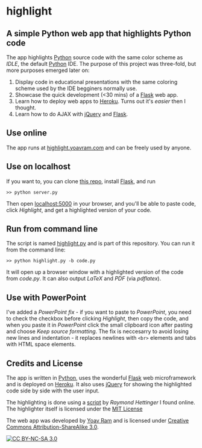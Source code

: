 # highlight

## A simple Python web app that highlights Python code

The app highlights [Python] source code with the same color scheme as *IDLE*, the default [Python] IDE. The purpose of this project was three-fold, but more purposes emerged later on:

  1. Display code in educational presentations with the same coloring scheme used by the IDE begginers normally use.
  1. Showcase the quick development (<30 mins) of a [Flask] web app.
  1. Learn how to deploy web apps to [Heroku]. Turns out it's *easier* then I thought.
  1. Learn how to do AJAX with [jQuery] and [Flask].
  
## Use online

The app runs at [highlight.yoavram.com](http://highlight.yoavram.com/) and can be freely used by anyone.

## Use on localhost

If you want to, you can clone [this repo](http://github.com/yoavram/highlight/), 
install [Flask](http://flask.pocoo.org/), and run 

	>> python server.py

Then open [localhost:5000](http://localhost:5000) in your browser, and you'll be able to paste code, click *Highlight*, and get a highlighted version of your code.

## Run from command line

The script is named [highlight.py](https://raw.github.com/yoavram/highlight/master/highlight.py) and is part of this repository.
You can run it from the command line:

	>> python highlight.py -b code.py

It will open up a browser window with a highlighted version of the code from *code.py*.
It can also output *LaTeX* and *PDF* (via *pdflatex*).

## Use with PowerPoint

I've added a *PowerPoint fix* - if you want to paste to *PowerPoint*, you need to check the checkbox before clicking *Highlight*, then copy the code, and when you paste it in *PowerPoint* click the small clipboard icon after pasting and choose *Keep source formatting*. The fix is neccesarry to avoid losing new lines and indentation - it replaces newlines with `<br>` elements and tabs with HTML space elements.

## Credits and License

The app is written in [Python], uses the wonderful [Flask] web microframework and is deployed on [Heroku]. It also uses [jQuery] for showing the highlighted code side by side with the user input.

The highlighting is done using a [script](http://code.activestate.com/recipes/578178-colorize-python-sourcecode-syntax-highlighting/) by *Raymond Hettinger* I found online. The highlighter itself is licensed under the [MIT License](http://en.wikipedia.org/wiki/MIT_License)

The web app was developed by [Yoav Ram] and is licensed under [Creative Commons Attribution-ShareAlike 3.0](http://creativecommons.org/licenses/by-sa/3.0/).

[![CC BY-NC-SA 3.0](http://i.creativecommons.org/l/by-nc-sa/3.0/80x15.png)](http://creativecommons.org/licenses/by-nc-sa/3.0/)

[Python]: http://python.org/
[Flask]: http://flask.pocoo.org/
[Heroku]: http://www.heroku.com/
[jQuery]: http://jquery.com/
[Yoav Ram]: http://www.yoavram.com/
